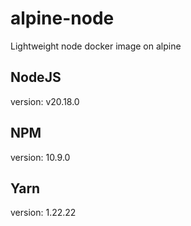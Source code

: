 # alpine-node
Lightweight node docker image on alpine

## NodeJS
version: v20.18.0

## NPM
version: 10.9.0

## Yarn
version: 1.22.22